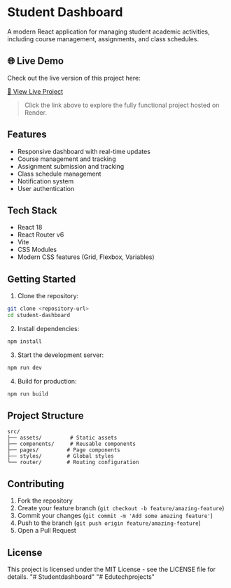 

# Student Dashboard


A modern React application for managing student academic activities, including course management, assignments, and class schedules.

## 🌐 Live Demo

Check out the live version of this project here:  

[🚀 View Live Project](https://edutechprojects.onrender.com)  

> Click the link above to explore the fully functional project hosted on Render.


## Features

- Responsive dashboard with real-time updates
- Course management and tracking
- Assignment submission and tracking
- Class schedule management
- Notification system
- User authentication

## Tech Stack

- React 18
- React Router v6
- Vite
- CSS Modules
- Modern CSS features (Grid, Flexbox, Variables)

## Getting Started

1. Clone the repository:
```bash
git clone <repository-url>
cd student-dashboard
```

2. Install dependencies:
```bash
npm install
```

3. Start the development server:
```bash
npm run dev
```

4. Build for production:
```bash
npm run build
```

## Project Structure

```
src/
├── assets/         # Static assets
├── components/     # Reusable components
├── pages/         # Page components
├── styles/        # Global styles
└── router/        # Routing configuration
```

## Contributing

1. Fork the repository
2. Create your feature branch (`git checkout -b feature/amazing-feature`)
3. Commit your changes (`git commit -m 'Add some amazing feature'`)
4. Push to the branch (`git push origin feature/amazing-feature`)
5. Open a Pull Request

## License

This project is licensed under the MIT License - see the LICENSE file for details. "# Studentdashboard" 
"# Edutechprojects" 
